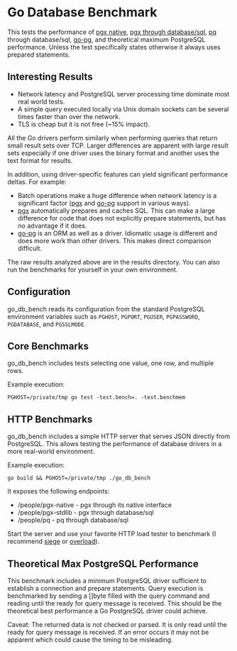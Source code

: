 # Go Database Benchmark

This tests the performance of [pgx native](https://github.com/jackc/pgx), [pgx through
database/sql](https://github.com/jackc/pgx/tree/master/stdlib), [pq](https://github.com/lib/pq) through database/sql,
[go-pg](https://github.com/go-pg/pg), and theoretical maximum PostgreSQL performance. Unless the test specifically
states otherwise it always uses prepared statements.

## Interesting Results

* Network latency and PostgreSQL server processing time dominate most real world tests.
* A simple query executed locally via Unix domain sockets can be several times faster than over the network.
* TLS is cheap but it is not free (~15% impact).

All the Go drivers perform similarly when performing queries that return small result sets over TCP. Larger differences are apparent with large result sets especially if one driver uses the binary format and another uses the text format for results.

In addition, using driver-specific features can yield significant performance deltas. For example:

* Batch operations make a huge difference when network latency is a significant factor ([pgx](https://github.com/jackc/pgx) and [go-pg](https://github.com/go-pg/pg) support in various ways).
* [pgx](https://github.com/jackc/pgx) automatically prepares and caches SQL. This can make a large difference for code that does not explicitly prepare statements, but has no advantage if it does.
* [go-pg](https://github.com/go-pg/pg) is an ORM as well as a driver. Idiomatic usage is different and does more work than other drivers. This makes direct comparison difficult.

The raw results analyzed above are in the results directory. You can also run the benchmarks for yourself in your own environment.

## Configuration

go_db_bench reads its configuration from the standard PostgreSQL environment variables such as `PGHOST`, `PGPORT`, `PGUSER`, `PGPASSWORD`, `PGDATABASE`, and `PGSSLMODE`.

## Core Benchmarks

go_db_bench includes tests selecting one value, one row, and multiple rows.

Example execution:

    PGHOST=/private/tmp go test -test.bench=. -test.benchmem

## HTTP Benchmarks

go_db_bench includes a simple HTTP server that serves JSON directly from
PostgreSQL. This allows testing the performance of database drivers in a more
real-world environment.

Example execution:

    go build && PGHOST=/private/tmp ./go_db_bench

It exposes the following endpoints:

* /people/pgx-native - pgx through its native interface
* /people/pgx-stdlib - pgx through database/sql
* /people/pq - pq through database/sql

Start the server and use your favorite HTTP load tester to benchmark (I
recommend [siege](http://www.joedog.org/siege-home/) or
[overload](https://github.com/jackc/overload)).

## Theoretical Max PostgreSQL Performance

This benchmark includes a minimum PostgreSQL driver sufficient to establish a
connection and prepare statements. Query execution is benchmarked by sending a
[]byte filled with the query command and reading until the ready for query
message is received. This should be the theoretical best performance a Go
PostgreSQL driver could achieve.

Caveat: The returned data is not checked or parsed. It is only read until the
ready for query message is received. If an error occurs it may not be apparent
which could cause the timing to be misleading.
